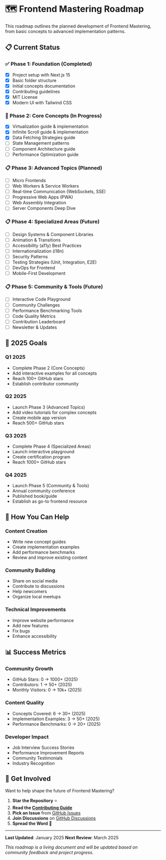# 🗺️ Frontend Mastering Roadmap

This roadmap outlines the planned development of Frontend Mastering, from basic concepts to advanced implementation patterns.

## 📋 Current Status

### ✅ Phase 1: Foundation (Completed)
- [x] Project setup with Next.js 15
- [x] Basic folder structure 
- [x] Initial concepts documentation
- [x] Contributing guidelines
- [x] MIT License
- [x] Modern UI with Tailwind CSS

### 🚧 Phase 2: Core Concepts (In Progress)
- [x] Virtualization guide & implementation
- [x] Infinite Scroll guide & implementation  
- [x] Data Fetching Strategies guide
- [ ] State Management patterns
- [ ] Component Architecture guide
- [ ] Performance Optimization guide

### 📋 Phase 3: Advanced Topics (Planned)
- [ ] Micro Frontends
- [ ] Web Workers & Service Workers
- [ ] Real-time Communication (WebSockets, SSE)
- [ ] Progressive Web Apps (PWA)
- [ ] Web Assembly Integration
- [ ] Server Components Deep Dive

### 📋 Phase 4: Specialized Areas (Future)
- [ ] Design Systems & Component Libraries
- [ ] Animation & Transitions
- [ ] Accessibility (a11y) Best Practices
- [ ] Internationalization (i18n)
- [ ] Security Patterns
- [ ] Testing Strategies (Unit, Integration, E2E)
- [ ] DevOps for Frontend
- [ ] Mobile-First Development

### 📋 Phase 5: Community & Tools (Future)
- [ ] Interactive Code Playground
- [ ] Community Challenges
- [ ] Performance Benchmarking Tools
- [ ] Code Quality Metrics
- [ ] Contribution Leaderboard
- [ ] Newsletter & Updates

## 🎯 2025 Goals

### Q1 2025
- Complete Phase 2 (Core Concepts)
- Add interactive examples for all concepts
- Reach 100+ GitHub stars
- Establish contributor community

### Q2 2025
- Launch Phase 3 (Advanced Topics)
- Add video tutorials for complex concepts
- Create mobile app version
- Reach 500+ GitHub stars

### Q3 2025  
- Complete Phase 4 (Specialized Areas)
- Launch interactive playground
- Create certification program
- Reach 1000+ GitHub stars

### Q4 2025
- Launch Phase 5 (Community & Tools)
- Annual community conference
- Published book/guide
- Establish as go-to frontend resource

## 🤝 How You Can Help

### Content Creation
- Write new concept guides
- Create implementation examples
- Add performance benchmarks
- Review and improve existing content

### Community Building
- Share on social media
- Contribute to discussions
- Help newcomers
- Organize local meetups

### Technical Improvements
- Improve website performance
- Add new features
- Fix bugs
- Enhance accessibility

## 📊 Success Metrics

### Community Growth
- GitHub Stars: 0 → 1000+ (2025)
- Contributors: 1 → 50+ (2025)
- Monthly Visitors: 0 → 10k+ (2025)

### Content Quality
- Concepts Covered: 6 → 30+ (2025)
- Implementation Examples: 3 → 50+ (2025)
- Performance Benchmarks: 0 → 20+ (2025)

### Developer Impact
- Job Interview Success Stories
- Performance Improvement Reports
- Community Testimonials
- Industry Recognition

## 🚀 Get Involved

Want to help shape the future of Frontend Mastering?

1. **Star the Repository** ⭐
2. **Read the [Contributing Guide](./.github/CONTRIBUTING.md)**
3. **Pick an Issue** from [GitHub Issues](https://github.com/NH-Rifat/frontend-mastering/issues)
4. **Join Discussions** on [GitHub Discussions](https://github.com/NH-Rifat/frontend-mastering/discussions)
5. **Spread the Word** 📢

---

**Last Updated**: January 2025
**Next Review**: March 2025

*This roadmap is a living document and will be updated based on community feedback and project progress.*
